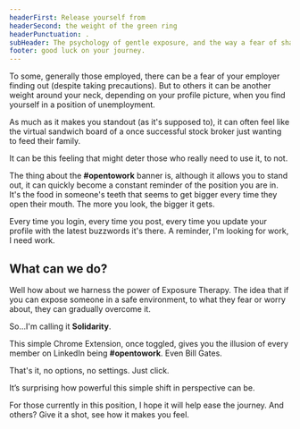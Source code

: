 ```yaml
---
headerFirst: Release yourself from
headerSecond: the weight of the green ring
headerPunctuation: .
subHeader: The psychology of gentle exposure, and the way a fear of shame can be softened, not avoided.
footer: good luck on your journey.
---
```


To some, generally those employed, there can be a fear of your employer finding out (despite taking precautions). But to others it can be another weight around your neck, depending on your profile picture, when you find yourself in a position of unemployment.

As much as it makes you standout (as it's supposed to), it can often feel like the virtual sandwich board of a once successful stock broker just wanting to feed their family.

It can be this feeling that might deter those who really need to use it, to not.

The thing about the **#opentowork** banner is, although it allows you to stand out, it can quickly become a constant reminder of the position you are in. It's the food in someone's teeth that seems to get bigger every time they open their mouth. The more you look, the bigger it gets.

Every time you login, every time you post, every time you update your profile with the latest buzzwords it's there. A reminder, I'm looking for work, I need work.

## What can we do<span>?</span>

Well how about we harness the power of Exposure Therapy. The idea that if you can expose someone in a safe environment, to what they fear or worry about, they can gradually overcome it.

So…I'm calling it **Solidarity**.

This simple Chrome Extension, once toggled, gives you the illusion of every member on LinkedIn being **#opentowork**. Even Bill Gates.

That's it, no options, no settings. Just click.

It’s surprising how powerful this simple shift in perspective can be.

For those currently in this position, I hope it will help ease the journey. And others? Give it a shot, see how it makes you feel.
